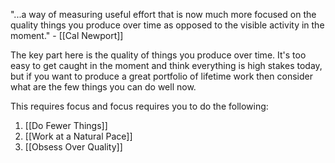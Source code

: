 "...a way of measuring useful effort that is now much more focused on the quality things you produce over time as opposed to the visible activity in the moment." - [[Cal Newport]]

The key part here is the quality of things you produce over time. It's too easy to get caught in the moment and think everything is high stakes today, but if you want to produce a great portfolio of lifetime work then consider what are the few things you can do well now.

This requires focus and focus requires you to do the following:

1. [[Do Fewer Things]]
2. [[Work at a Natural Pace]]
3. [[Obsess Over Quality]]